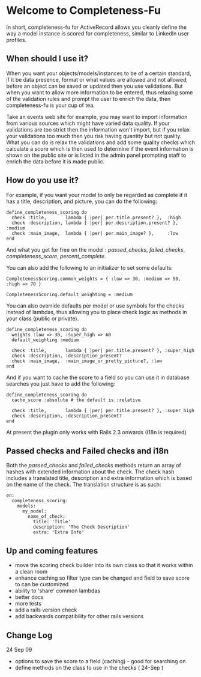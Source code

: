 Welcome to Completeness-Fu
==========================

In short, completeness-fu for ActiveRecord allows you cleanly define the way a model instance is scored for completeness, similar to LinkedIn user profiles.


When should I use it?
---------------------

When you want your objects/models/instances to be of a certain standard, if it be data presence, format or what values are allowed and not allowed,
before an object can be saved or updated then you use validations. But when you want to allow more information to be entered, thus relaxing some 
of the validation rules and prompt the user to enrich the data, then completeness-fu is your cup of tea. 

Take an events web site for example, you may want to import information from various sources which might have varied data quality. 
If your validations are too strict then the information won't import, but if you relax your validations too much then you risk
having quantity but not quality. What you can do is relax the validations and add some quality checks which calculate a score
which is then used to determine if the event information is shown on the public site or is listed in the admin panel prompting 
staff to enrich the data before it is made public.


How do you use it?
------------------

For example, if you want your model to only be regarded as complete if it has a title, description, and picture, you can do the following:

    define_completeness_scoring do
      check :title,       lambda { |per| per.title.present? },  :high
      check :description, lambda { |per| per.description.present? }, :medium
      check :main_image,  lambda { |per| per.main_image? },     :low
    end

And what you get for free on the model : _passed\_checks_, _failed\_checks_, _completeness\_score_, _percent\_complete_.

You can also add the following to an initializer to set some defaults:

    CompletenessScoring.common_weights = { :low => 30, :medium => 50, :high => 70 }

    CompletenessScoring.default_weighting = :medium

You can also override defaults per model or use symbols for the checks instead of lambdas, thus allowing you to place check logic as methods in your class (public or private).

    define_completeness_scoring do
      weights :low => 30, :super_high => 60
      default_weighting :medium

      check :title,       lambda { |per| per.title.present? }, :super_high
      check :description, :description_present?
      check :main_image,  :main_image_or_pretty_picture?, :low
    end
  
And if you want to cache the score to a field so you can use it in database searches you just have to add the following:

    define_completeness_scoring do
      cache_score :absolute # the default is :relative

      check :title,       lambda { |per| per.title.present? }, :super_high
      check :description, :description_present?
    end

At present the plugin only works with Rails 2.3 onwards (I18n is required)  


Passed checks and Failed checks and i18n
----------------------------------------

Both the _passed\_checks_ and _failed\_checks_ methods return an array of hashes with extended information about the check.
The check hash includes a translated title, description and extra information which is based on the name of the check.
The translation structure is as such:

    en:
      completeness_scoring:
        models:
          my_model:
            name_of_check:
              title: 'Title'
              description: 'The Check Description'
              extra: 'Extra Info'


Up and coming features
----------------------

- move the scoring check builder into its own class so that it works within a clean room
- enhance caching so filter type can be changed and field to save score to can be customized
- ability to 'share' common lambdas 
- better docs
- more tests
- add a rails version check
- add backwards compatibility for other rails versions

Change Log
----------

24 Sep 09

- options to save the score to a field (caching) - good for searching on
- define methods on the class to use in the checks ( 24-Sep )